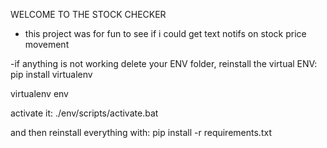 WELCOME TO THE STOCK CHECKER
- this project was for fun to see if i could get text notifs on stock price movement

-if anything is not working delete your ENV folder, reinstall the virtual ENV:
pip install virtualenv

virtualenv env

activate it:
./env/scripts/activate.bat

and then reinstall everything with:
pip install -r requirements.txt
